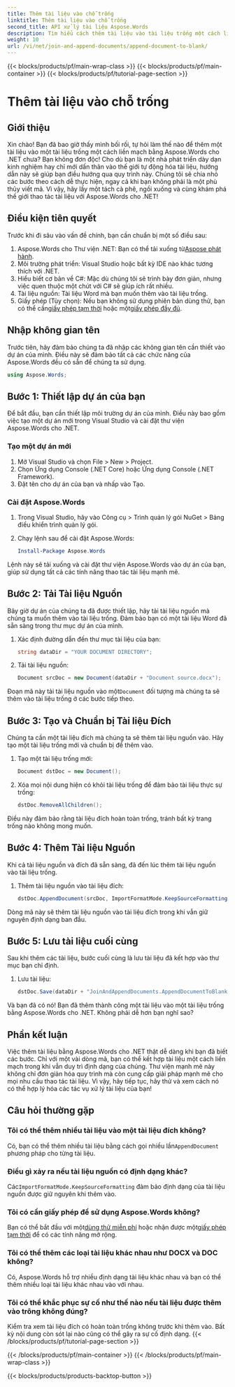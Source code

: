 ```yaml
---
title: Thêm tài liệu vào chỗ trống
linktitle: Thêm tài liệu vào chỗ trống
second_title: API xử lý tài liệu Aspose.Words
description: Tìm hiểu cách thêm tài liệu vào tài liệu trống một cách liền mạch bằng Aspose.Words cho .NET. Có hướng dẫn từng bước, đoạn mã và câu hỏi thường gặp.
weight: 10
url: /vi/net/join-and-append-documents/append-document-to-blank/
---
```


{{< blocks/products/pf/main-wrap-class >}}
{{< blocks/products/pf/main-container >}}
{{< blocks/products/pf/tutorial-page-section >}}

# Thêm tài liệu vào chỗ trống

## Giới thiệu

Xin chào! Bạn đã bao giờ thấy mình bối rối, tự hỏi làm thế nào để thêm một tài liệu vào một tài liệu trống một cách liền mạch bằng Aspose.Words cho .NET chưa? Bạn không đơn độc! Cho dù bạn là một nhà phát triển dày dạn kinh nghiệm hay chỉ mới dấn thân vào thế giới tự động hóa tài liệu, hướng dẫn này sẽ giúp bạn điều hướng qua quy trình này. Chúng tôi sẽ chia nhỏ các bước theo cách dễ thực hiện, ngay cả khi bạn không phải là một phù thủy viết mã. Vì vậy, hãy lấy một tách cà phê, ngồi xuống và cùng khám phá thế giới thao tác tài liệu với Aspose.Words cho .NET!

## Điều kiện tiên quyết

Trước khi đi sâu vào vấn đề chính, bạn cần chuẩn bị một số điều sau:

1.  Aspose.Words cho Thư viện .NET: Bạn có thể tải xuống từ[Aspose phát hành](https://releases.aspose.com/words/net/).
2. Môi trường phát triển: Visual Studio hoặc bất kỳ IDE nào khác tương thích với .NET.
3. Hiểu biết cơ bản về C#: Mặc dù chúng tôi sẽ trình bày đơn giản, nhưng việc quen thuộc một chút với C# sẽ giúp ích rất nhiều.
4. Tài liệu nguồn: Tài liệu Word mà bạn muốn thêm vào tài liệu trống.
5.  Giấy phép (Tùy chọn): Nếu bạn không sử dụng phiên bản dùng thử, bạn có thể cần[giấy phép tạm thời](https://purchase.aspose.com/temporary-license/) hoặc một[giấy phép đầy đủ](https://purchase.aspose.com/buy).

## Nhập không gian tên

Trước tiên, hãy đảm bảo chúng ta đã nhập các không gian tên cần thiết vào dự án của mình. Điều này sẽ đảm bảo tất cả các chức năng của Aspose.Words đều có sẵn để chúng ta sử dụng.

```csharp
using Aspose.Words;
```

## Bước 1: Thiết lập dự án của bạn

Để bắt đầu, bạn cần thiết lập môi trường dự án của mình. Điều này bao gồm việc tạo một dự án mới trong Visual Studio và cài đặt thư viện Aspose.Words cho .NET.

### Tạo một dự án mới

1. Mở Visual Studio và chọn File > New > Project.
2. Chọn Ứng dụng Console (.NET Core) hoặc Ứng dụng Console (.NET Framework).
3. Đặt tên cho dự án của bạn và nhấp vào Tạo.

### Cài đặt Aspose.Words

1. Trong Visual Studio, hãy vào Công cụ > Trình quản lý gói NuGet > Bảng điều khiển trình quản lý gói.
2. Chạy lệnh sau để cài đặt Aspose.Words:

   ```powershell
   Install-Package Aspose.Words
   ```

Lệnh này sẽ tải xuống và cài đặt thư viện Aspose.Words vào dự án của bạn, giúp sử dụng tất cả các tính năng thao tác tài liệu mạnh mẽ.

## Bước 2: Tải Tài liệu Nguồn

Bây giờ dự án của chúng ta đã được thiết lập, hãy tải tài liệu nguồn mà chúng ta muốn thêm vào tài liệu trống. Đảm bảo bạn có một tài liệu Word đã sẵn sàng trong thư mục dự án của mình.

1. Xác định đường dẫn đến thư mục tài liệu của bạn:

   ```csharp
   string dataDir = "YOUR DOCUMENT DIRECTORY";
   ```

2. Tải tài liệu nguồn:

   ```csharp
   Document srcDoc = new Document(dataDir + "Document source.docx");
   ```

 Đoạn mã này tải tài liệu nguồn vào một`Document` đối tượng mà chúng ta sẽ thêm vào tài liệu trống ở các bước tiếp theo.

## Bước 3: Tạo và Chuẩn bị Tài liệu Đích

Chúng ta cần một tài liệu đích mà chúng ta sẽ thêm tài liệu nguồn vào. Hãy tạo một tài liệu trống mới và chuẩn bị để thêm vào.

1. Tạo một tài liệu trống mới:

   ```csharp
   Document dstDoc = new Document();
   ```

2. Xóa mọi nội dung hiện có khỏi tài liệu trống để đảm bảo tài liệu thực sự trống:

   ```csharp
   dstDoc.RemoveAllChildren();
   ```

Điều này đảm bảo rằng tài liệu đích hoàn toàn trống, tránh bất kỳ trang trống nào không mong muốn.

## Bước 4: Thêm Tài liệu Nguồn

Khi cả tài liệu nguồn và đích đã sẵn sàng, đã đến lúc thêm tài liệu nguồn vào tài liệu trống.

1. Thêm tài liệu nguồn vào tài liệu đích:

   ```csharp
   dstDoc.AppendDocument(srcDoc, ImportFormatMode.KeepSourceFormatting);
   ```

Dòng mã này sẽ thêm tài liệu nguồn vào tài liệu đích trong khi vẫn giữ nguyên định dạng ban đầu.

## Bước 5: Lưu tài liệu cuối cùng

Sau khi thêm các tài liệu, bước cuối cùng là lưu tài liệu đã kết hợp vào thư mục bạn chỉ định.

1. Lưu tài liệu:

   ```csharp
   dstDoc.Save(dataDir + "JoinAndAppendDocuments.AppendDocumentToBlank.docx");
   ```

Và bạn đã có nó! Bạn đã thêm thành công một tài liệu vào một tài liệu trống bằng Aspose.Words cho .NET. Không phải dễ hơn bạn nghĩ sao?

## Phần kết luận

Việc thêm tài liệu bằng Aspose.Words cho .NET thật dễ dàng khi bạn đã biết các bước. Chỉ với một vài dòng mã, bạn có thể kết hợp tài liệu một cách liền mạch trong khi vẫn duy trì định dạng của chúng. Thư viện mạnh mẽ này không chỉ đơn giản hóa quy trình mà còn cung cấp giải pháp mạnh mẽ cho mọi nhu cầu thao tác tài liệu. Vì vậy, hãy tiếp tục, hãy thử và xem cách nó có thể hợp lý hóa các tác vụ xử lý tài liệu của bạn!

## Câu hỏi thường gặp

### Tôi có thể thêm nhiều tài liệu vào một tài liệu đích không?

Có, bạn có thể thêm nhiều tài liệu bằng cách gọi nhiều lần`AppendDocument` phương pháp cho từng tài liệu.

### Điều gì xảy ra nếu tài liệu nguồn có định dạng khác?

 Các`ImportFormatMode.KeepSourceFormatting` đảm bảo định dạng của tài liệu nguồn được giữ nguyên khi thêm vào.

### Tôi có cần giấy phép để sử dụng Aspose.Words không?

 Bạn có thể bắt đầu với một[dùng thử miễn phí](https://releases.aspose.com/) hoặc nhận được một[giấy phép tạm thời](https://purchase.aspose.com/temporary-license/) để có các tính năng mở rộng.

### Tôi có thể thêm các loại tài liệu khác nhau như DOCX và DOC không?

Có, Aspose.Words hỗ trợ nhiều định dạng tài liệu khác nhau và bạn có thể thêm nhiều loại tài liệu khác nhau vào với nhau.

### Tôi có thể khắc phục sự cố như thế nào nếu tài liệu được thêm vào trông không đúng?

Kiểm tra xem tài liệu đích có hoàn toàn trống không trước khi thêm vào. Bất kỳ nội dung còn sót lại nào cũng có thể gây ra sự cố định dạng.
{{< /blocks/products/pf/tutorial-page-section >}}

{{< /blocks/products/pf/main-container >}}
{{< /blocks/products/pf/main-wrap-class >}}

{{< blocks/products/products-backtop-button >}}
